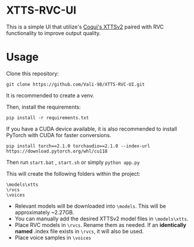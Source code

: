 # XTTS-RVC-UI

This is a simple UI that utilize's [Coqui's XTTSv2](https://github.com/coqui-ai/TTS) paired with RVC functionality to improve output quality.

# Usage

Clone this repository:

```
git clone https://github.com/Vali-98/XTTS-RVC-UI.git
```

It is recommended to create a venv.

Then, install the requirements:

```
pip install -r requirements.txt
```

If you have a CUDA device available, it is also recommended to install PyTorch with CUDA for faster conversions.

```
pip install torch==2.1.0 torchaudio==2.1.0 --index-url https://download.pytorch.org/whl/cu118
```

Then run `start.bat` , `start.sh` or simply `python app.py`

This will create the following folders within the project:

```
\models\xtts
\rvcs
\voices
```
- Relevant models will be downloaded into `\models`. This will be approximately ~2.27GB.
- You can manually add the desired XTTSv2 model files in `\models\xtts`.
- Place RVC models in `\rvcs`. Rename them as needed. If an **identically named** .index file exists in `\rvcs`, it will also be used.
- Place voice samples in `\voices`

